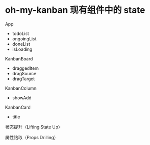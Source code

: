 # oh-my-kanban 现有组件中的 state

App

- todoList
- ongoingList
- doneList
- isLoading

KanbanBoard

- draggedItem
- dragSource
- dragTarget

KanbanColumn

- showAdd

KanbanCard

- title

状态提升（Lifting State Up）

属性钻取（Props Drilling）
